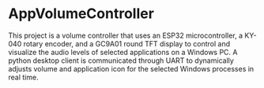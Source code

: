 # AppVolumeController
This project is a volume controller that uses an ESP32 microcontroller, a KY-040 rotary encoder, and a GC9A01 round TFT display to control and visualize the audio levels of selected applications on a Windows PC. A python desktop client is communicated through UART to dynamically adjusts volume and application icon for the selected Windows processes in real time.
